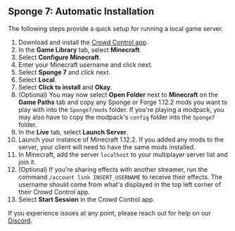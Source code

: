 ## Sponge 7: Automatic Installation

The following steps provide a quick setup for running a local game server.

1. Download and install the [Crowd Control app](https://crowdcontrol.live/).
2. In the **Game Library** tab, select **Minecraft**.
3. Select **Configure Minecraft**.
4. Enter your Minecraft username and click next.
5. Select **Sponge 7** and click next.
6. Select **Local**.
7. Select **Click to install** and **Okay**.
8. (Optional) You may now select **Open Folder** next to **Minecraft** on the **Game Paths** tab and
   copy any Sponge or Forge 1.12.2 mods you want to play with into the `Sponge7/mods` folder. If
   you're playing a modpack, you may also have to copy the modpack's `config` folder into the
   `Sponge7` folder.
9. In the **Live** tab, select **Launch Server**.
10. Launch your instance of Minecraft 1.12.2. If you added any mods to the server, your client will
    need to have the same mods installed.
11. In Minecraft, add the server `localhost` to your multiplayer server list and join it.
12. (Optional) If you're sharing effects with another streamer, run the command
    `/account link INSERT_USERNAME` to receive their effects. The username should come from what's
    displayed in the top left corner of their Crowd Control app.
13. Select **Start Session** in the Crowd Control app.

If you experience issues at any point, please reach out for help on our
[Discord](https://discord.gg/warpworld).
